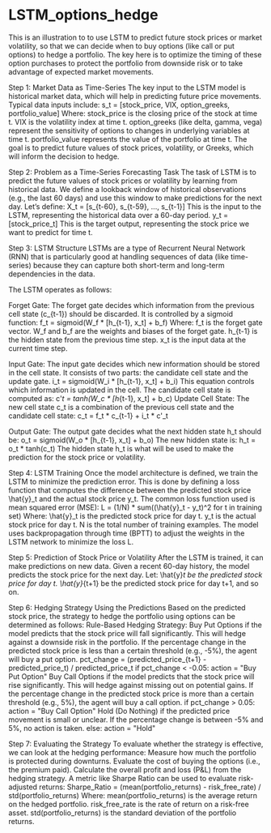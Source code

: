 # LSTM_options_hedge


This is an illustration to  to use LSTM to predict future stock prices or market volatility, so that we can decide when to buy options (like call or put options) to hedge a portfolio. The key here is to optimize the timing of these option purchases to protect the portfolio from downside risk or to take advantage of expected market movements.


Step 1: Market Data as Time-Series
The key input to the LSTM model is historical market data, which will help in predicting future price movements. Typical data inputs include:
s_t = [stock_price, VIX, option_greeks, portfolio_value]
Where:
stock_price is the closing price of the stock at time t.
VIX is the volatility index at time t.
option_greeks (like delta, gamma, vega) represent the sensitivity of options to changes in underlying variables at time t.
portfolio_value represents the value of the portfolio at time t.
The goal is to predict future values of stock prices, volatility, or Greeks, which will inform the decision to hedge.


Step 2: Problem as a Time-Series Forecasting Task
The task of LSTM is to predict the future values of stock prices or volatility by learning from historical data. We define a lookback window of historical observations (e.g., the last 60 days) and use this window to make predictions for the next day.
Let’s define:
X_t = [s_{t-60}, s_{t-59}, ..., s_{t-1}]
This is the input to the LSTM, representing the historical data over a 60-day period.
y_t = [stock_price_t]
This is the target output, representing the stock price we want to predict for time t.


Step 3: LSTM Structure
LSTMs are a type of Recurrent Neural Network (RNN) that is particularly good at handling sequences of data (like time-series) because they can capture both short-term and long-term dependencies in the data.

The LSTM operates as follows:

Forget Gate: The forget gate decides which information from the previous cell state (c_{t-1}) should be discarded. It is controlled by a sigmoid function:
f_t = sigmoid(W_f * [h_{t-1}, x_t] + b_f)
Where:
f_t is the forget gate vector.
W_f and b_f are the weights and biases of the forget gate.
h_{t-1} is the hidden state from the previous time step.
x_t is the input data at the current time step.

Input Gate: The input gate decides which new information should be stored in the cell state. It consists of two parts: the candidate cell state and the update gate.
i_t = sigmoid(W_i * [h_{t-1}, x_t] + b_i)
This equation controls which information is updated in the cell.
The candidate cell state is computed as:
c'_t = tanh(W_c * [h_{t-1}, x_t] + b_c)
Update Cell State: The new cell state c_t is a combination of the previous cell state and the candidate cell state:
c_t = f_t * c_{t-1} + i_t * c'_t

Output Gate: The output gate decides what the next hidden state h_t should be:
o_t = sigmoid(W_o * [h_{t-1}, x_t] + b_o)
The new hidden state is:
h_t = o_t * tanh(c_t)
The hidden state h_t is what will be used to make the prediction for the stock price or volatility.


Step 4: LSTM Training
Once the model architecture is defined, we train the LSTM to minimize the prediction error. This is done by defining a loss function that computes the difference between the predicted stock price \hat{y}_t and the actual stock price y_t.
The common loss function used is mean squared error (MSE):
L = (1/N) * sum((\hat{y}_t - y_t)^2 for t in training set)
Where:
\hat{y}_t is the predicted stock price for day t.
y_t is the actual stock price for day t.
N is the total number of training examples.
The model uses backpropagation through time (BPTT) to adjust the weights in the LSTM network to minimize the loss L.


Step 5: Prediction of Stock Price or Volatility
After the LSTM is trained, it can make predictions on new data. Given a recent 60-day history, the model predicts the stock price for the next day.
Let:
\hat{y}_t be the predicted stock price for day t.
\hat{y}_{t+1} be the predicted stock price for day t+1, and so on.


Step 6: Hedging Strategy Using the Predictions
Based on the predicted stock price, the strategy to hedge the portfolio using options can be determined as follows:
Rule-Based Hedging Strategy:
Buy Put Options if the model predicts that the stock price will fall significantly. This will hedge against a downside risk in the portfolio.
If the percentage change in the predicted stock price is less than a certain threshold (e.g., -5%), the agent will buy a put option.
pct_change = (predicted_price_{t+1} - predicted_price_t) / predicted_price_t
if pct_change < -0.05:
    action = "Buy Put Option"
Buy Call Options if the model predicts that the stock price will rise significantly. This will hedge against missing out on potential gains.
If the percentage change in the predicted stock price is more than a certain threshold (e.g., 5%), the agent will buy a call option.
if pct_change > 0.05:
    action = "Buy Call Option"
Hold (Do Nothing) if the predicted price movement is small or unclear.
If the percentage change is between -5% and 5%, no action is taken.
else:
    action = "Hold"

    
Step 7: Evaluating the Strategy
To evaluate whether the strategy is effective, we can look at the hedging performance:
Measure how much the portfolio is protected during downturns.
Evaluate the cost of buying the options (i.e., the premium paid).
Calculate the overall profit and loss (P&L) from the hedging strategy.
A metric like Sharpe Ratio can be used to evaluate risk-adjusted returns:
Sharpe_Ratio = (mean(portfolio_returns) - risk_free_rate) / std(portfolio_returns)
Where:
mean(portfolio_returns) is the average return on the hedged portfolio.
risk_free_rate is the rate of return on a risk-free asset.
std(portfolio_returns) is the standard deviation of the portfolio returns.


